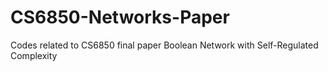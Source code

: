 # CS6850-Networks-Paper
Codes related to CS6850 final paper Boolean Network with Self-Regulated Complexity
